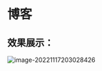 # 博客

## 效果展示：
![image-20221117203028426](https://img-1310166437.cos.ap-chengdu.myqcloud.com/img/202211172030530.png)
